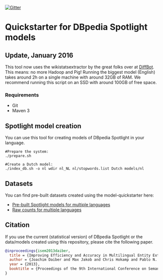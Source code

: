 [![Gitter](https://badges.gitter.im/dbpedia-spotlight/model-quickstarter.svg)](https://gitter.im/dbpedia-spotlight/model-quickstarter?utm_source=badge&utm_medium=badge&utm_campaign=pr-badge)

Quickstarter for DBpedia Spotlight models
===================================================

## Update, January 2016

This tool now uses the wikistatsextractor by the great folks over at [DiffBot](https://www.diffbot.com/). This means: no more Hadoop and Pig! Running the biggest model (English) takes around 2h on a single machine with around 32GB of RAM. We recommend running this script on an SSD with around 100GB of free space.

### Requirements

- Git
- Maven 3

## Spotlight model creation

You can use this tool for creating models of DBpedia Spotlight in your language.


    #Prepare the system:
    ./prepare.sh
    
    #Create a Dutch model:
    ./index_db.sh -o nl wdir nl_NL nl/stopwords.list Dutch models/nl

    
## Datasets

You can find pre-built datasets created using the model-quickstarter here:

- [Pre-built Spotlight models for multiple languages](http://spotlight.sztaki.hu/downloads/)
- [Raw counts for multiple languages](http://spotlight.sztaki.hu/downloads/latest_data)


## Citation

If you use the current (statistical version) of DBpedia Spotlight or the data/models created using this repository, please cite the following paper.

```bibtex
@inproceedings{isem2013daiber,
  title = {Improving Efficiency and Accuracy in Multilingual Entity Extraction},
  author = {Joachim Daiber and Max Jakob and Chris Hokamp and Pablo N. Mendes},
  year = {2013},
  booktitle = {Proceedings of the 9th International Conference on Semantic Systems (I-Semantics)}
}
```
